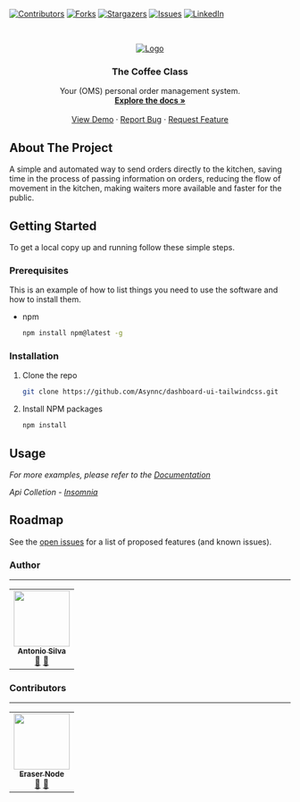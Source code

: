 
<!-- PROJECT SHIELDS -->
<!--
*** I'm using markdown "reference style" links for readability.
*** Reference links are enclosed in brackets [ ] instead of parentheses ( ).
*** See the bottom of this document for the declaration of the reference variables
*** for contributors-url, forks-url, etc. This is an optional, concise syntax you may use.
*** https://www.markdownguide.org/basic-syntax/#reference-style-links
-->
[![Contributors][contributors-shield]][contributors-url]
[![Forks][forks-shield]][forks-url]
[![Stargazers][stars-shield]][stars-url]
[![Issues][issues-shield]][issues-url]
[![LinkedIn][linkedin-shield]][linkedin-url]

<!-- PROJECT LOGO -->
<br />
<p align="center">
  <a href="https://github.com/Asynnc/dashboard-ui-tailwindcss">
    <img src="https://i.imgur.com/9VIqQTV.png" alt="Logo">
  </a>

  <h3 align="center">The Coffee Class</h3>

  <p align="center">
    Your (OMS) personal order management system.
    <br />
    <a href="https://tonybsilvadev.gitbook.io/the-coffee-class/"><strong>Explore the docs »</strong></a>
    <br />
    <br />
    <a href="https://app.the-coffee-class.com.br/">View Demo</a>
    ·
    <a href="https://github.com/Asynnc/dashboard-ui-tailwindcss/issues">Report Bug</a>
    ·
    <a href="https://github.com/Asynnc/dashboard-ui-tailwindcss/issues">Request Feature</a>
  </p>
</p>

<!-- ABOUT THE PROJECT -->
## About The Project

A simple and automated way to send orders directly to the kitchen, saving time in the process of passing information on orders, reducing the flow of movement in the kitchen, making waiters more available and faster for the public.

<!-- GETTING STARTED -->
## Getting Started

To get a local copy up and running follow these simple steps.

### Prerequisites

This is an example of how to list things you need to use the software and how to install them.

* npm

  ```sh
  npm install npm@latest -g
  ```

### Installation

1. Clone the repo

   ```sh
   git clone https://github.com/Asynnc/dashboard-ui-tailwindcss.git
   ```

2. Install NPM packages

   ```sh
   npm install
   ```

<!-- USAGE EXAMPLES -->
## Usage
<!--

Use this space to show useful examples of how a project can be used. Additional screenshots, code examples and demos work well in this space. You may also link to more resources.

-->
_For more examples, please refer to the [Documentation](https://tonybsilvadev.gitbook.io/the-coffee-class/)_

_Api Colletion - [Insomnia](https://we.tl/t-pB9wICM014)_

<!-- ROADMAP -->
## Roadmap

See the [open issues](https://github.com/Asynnc/dashboard-ui-tailwindcss/issues) for a list of proposed features (and known issues).

<!-- CONTACT -->
### Author

---
 <table>
  <tr>
    <td align="center"><a href="https://github.com/Tonybsilva-dev"><img src="https://avatars.githubusercontent.com/u/54373473?v=4" width="100px;" alt=""/><br /><sub><b>Antonio Silva</b></sub></a><br /><a href="https://github.com/Asynnc/dashboard-ui-tailwindcss/commits?author=Tonybsilva-dev" title="Documentation">📖</a> <a href="https://github.com/Asynnc/dashboard-ui-tailwindcss/pulls?q=is%3Apr+reviewed-by%3ATonybsilva-dev" title="Reviewed Pull Requests">👀</a></td>
 </tr>
</table>

### Contributors

---

<table>
  <tr>
    <td align="center"><a href="https://github.com/EraserNode"><img src="https://avatars.githubusercontent.com/u/98472624?v=4" width="100px;" alt=""/><br /><sub><b>Eraser Node</b></sub></a><br /><a href="https://github.com/Asynnc/dashboard-ui-tailwindcss/commits?author=EraserNode" title="Documentation">📖</a> <a href="https://github.com/Asynnc/dashboard-ui-tailwindcss/pulls?q=is%3Apr+reviewed-by%3AEraserNode" title="Reviewed Pull Requests">👀</a></td>

  </tr>
</table>

<!-- MARKDOWN LINKS & IMAGES -->
<!-- https://www.markdownguide.org/basic-syntax/#reference-style-links -->
[contributors-shield]: https://img.shields.io/github/contributors/Asynnc/dashboard-ui-tailwindcss.svg?style=for-the-badge
[contributors-url]: https://github.com/Asynnc/dashboard-ui-tailwindcss/graphs/contributors
[forks-shield]: https://img.shields.io/github/forks/Asynnc/dashboard-ui-tailwindcss.svg?style=for-the-badge
[forks-url]: https://github.com/Asynnc/dashboard-ui-tailwindcss/network/members
[stars-shield]: https://img.shields.io/github/stars/Asynnc/dashboard-ui-tailwindcss.svg?style=for-the-badge
[stars-url]: https://github.com/Asynnc/dashboard-ui-tailwindcss/stargazers
[issues-shield]: https://img.shields.io/github/issues/Asynnc/dashboard-ui-tailwindcss.svg?style=for-the-badge
[issues-url]: https://github.com/Asynnc/dashboard-ui-tailwindcss/issues
[linkedin-shield]: https://img.shields.io/badge/-LinkedIn-black.svg?style=for-the-badge&logo=linkedin&colorB=555
[linkedin-url]: https://linkedin.com/in/tony-silva/
